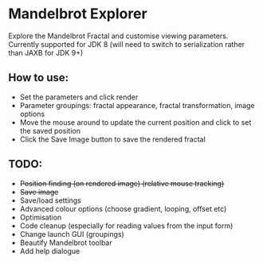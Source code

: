 # Mandelbrot Explorer
Explore the Mandelbrot Fractal and customise viewing parameters.
Currently supported for JDK 8 (will need to switch to serialization rather than JAXB for JDK 9+)

## How to use:
* Set the parameters and click render
* Parameter groupings: fractal appearance, fractal transformation, image options  
* Move the mouse around to update the current position and click to set the saved position
* Click the Save Image button to save the rendered fractal 

## TODO:
* ~~Position finding (on rendered image) (relative mouse tracking)~~
* ~~Save image~~
* Save/load settings
* Advanced colour options (choose gradient, looping, offset etc)
* Optimisation
* Code cleanup (especially for reading values from the input form)
* Change launch GUI (groupings)
* Beautify Mandelbrot toolbar
* Add help dialogue